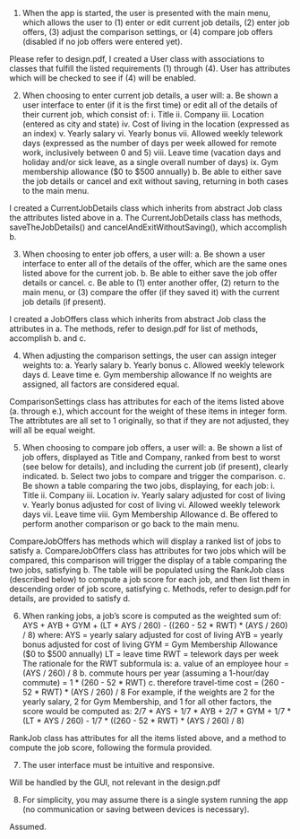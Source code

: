 1. When the app is started, the user is presented with the main menu, which allows the
user to (1) enter or edit current job details, (2) enter job offers, (3) adjust the comparison
settings, or (4) compare job offers (disabled if no job offers were entered yet).

Please refer to design.pdf, I created a User class with associations to classes that fulfill the listed requirements (1) through (4). 
User has attributes which will be checked to see if (4) will be enabled. 


2. When choosing to enter current job details, a user will:
a. Be shown a user interface to enter (if it is the first time) or edit all of the details of
their current job, which consist of:
i. Title
ii. Company
iii. Location (entered as city and state)
iv. Cost of living in the location (expressed as an index)
v. Yearly salary
vi. Yearly bonus
vii. Allowed weekly telework days (expressed as the number of days per
week allowed for remote work, inclusively between 0 and 5)
viii. Leave time (vacation days and holiday and/or sick leave, as a single
overall number of days)
ix. Gym membership allowance ($0 to $500 annually)
b. Be able to either save the job details or cancel and exit without saving, returning
in both cases to the main menu.

I created a CurrentJobDetails class which inherits from abstract Job class the attributes listed above in a.
The CurrentJobDetails class has methods, saveTheJobDetails() and cancelAndExitWithoutSaving(), which accomplish b.


3. When choosing to enter job offers, a user will:
a. Be shown a user interface to enter all of the details of the offer, which are the
same ones listed above for the current job.
b. Be able to either save the job offer details or cancel.
c. Be able to (1) enter another offer, (2) return to the main menu, or (3) compare the
offer (if they saved it) with the current job details (if present).

I created a JobOffers class which inherits from abstract Job class the attributes in a.
The methods, refer to design.pdf for list of methods, accomplish b. and c.


4. When adjusting the comparison settings, the user can assign integer weights to:
a. Yearly salary
b. Yearly bonus
c. Allowed weekly telework days
d. Leave time
e. Gym membership allowance
If no weights are assigned, all factors are considered equal.

ComparisonSettings class has attributes for each of the items listed above (a. through e.), which account for the weight of these items in integer form.
The attribtutes are all set to 1 originally, so that if they are not adjusted, they will all be equal weight.


5. When choosing to compare job offers, a user will:
a. Be shown a list of job offers, displayed as Title and Company, ranked from best
to worst (see below for details), and including the current job (if present), clearly
indicated.
b. Select two jobs to compare and trigger the comparison.
c. Be shown a table comparing the two jobs, displaying, for each job:
i. Title
ii. Company
iii. Location
iv. Yearly salary adjusted for cost of living
v. Yearly bonus adjusted for cost of living
vi. Allowed weekly telework days
vii. Leave time
viii. Gym Membership Allowance
d. Be offered to perform another comparison or go back to the main menu.

CompareJobOffers has methods which will display a ranked list of jobs to satisfy a.
CompareJobOffers class has attributes for two jobs which will be compared, this comparison will trigger the display of a table comparing the two jobs, satisfying b.
The table will be populated using the RankJob class (described below) to compute a job score for each job, and then list them in descending order of job score, satisfying c.
Methods, refer to design.pdf for details, are provided to satisfy d.


6. When ranking jobs, a job’s score is computed as the weighted sum of:
AYS + AYB + GYM + (LT * AYS / 260) - ((260 - 52 * RWT) * (AYS / 260) / 8)
where:
AYS = yearly salary adjusted for cost of living
AYB = yearly bonus adjusted for cost of living
GYM = Gym Membership Allowance ($0 to $500 annually)
LT = leave time
RWT = telework days per week
The rationale for the RWT subformula is:
a. value of an employee hour = (AYS / 260) / 8
b. commute hours per year (assuming a 1-hour/day commute) =
1 * (260 - 52 * RWT)
c. therefore travel-time cost = (260 - 52 * RWT) * (AYS / 260) / 8
For example, if the weights are 2 for the yearly salary, 2 for Gym Membership, and 1 for
all other factors, the score would be computed as:
2/7 * AYS + 1/7 * AYB + 2/7 * GYM + 1/7 * (LT * AYS / 260) - 1/7 * ((260 - 52 * RWT) *
(AYS / 260) / 8)

RankJob class has attributes for all the items listed above, and a method to compute the job score, following the formula provided.


7. The user interface must be intuitive and responsive.

Will be handled by the GUI, not relevant in the design.pdf


8. For simplicity, you may assume there is a single system running the app (no
communication or saving between devices is necessary).

Assumed.
